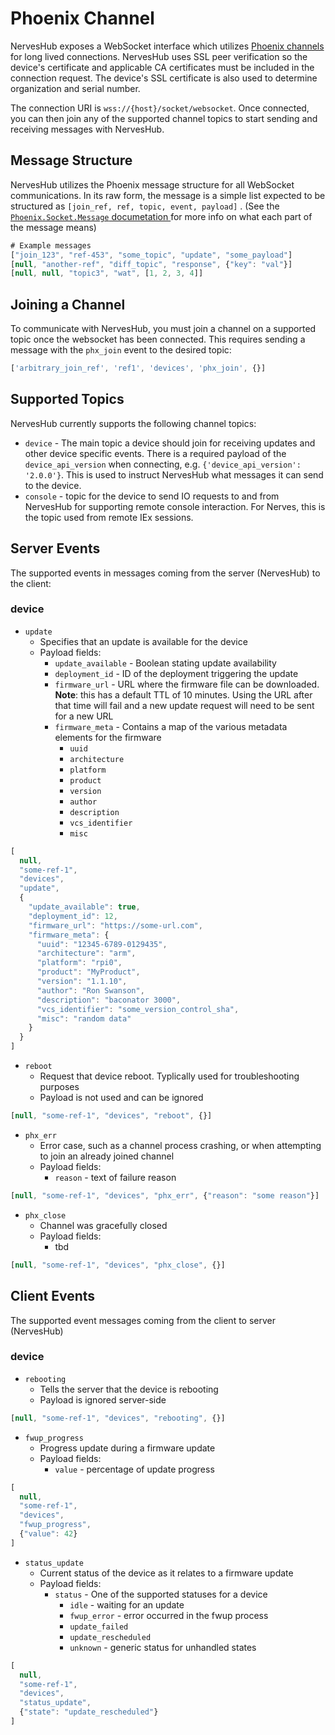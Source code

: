 # Phoenix Channel

NervesHub exposes a WebSocket interface which utilizes [Phoenix channels](https://hexdocs.pm/phoenix/channels.html) for long lived connections. NervesHub uses SSL peer verification so the device's certificate and applicable CA certificates must be included in the connection request. The device's SSL certificate is also used to determine organization and serial number.

The connection URI is `wss://{host}/socket/websocket`. Once connected, you can then join any of the supported channel topics to start sending and receiving messages with NervesHub.

## Message Structure

NervesHub utilizes the Phoenix message structure for all WebSocket communications. In its raw form, the message is a simple list expected to be structured as `[join_ref, ref, topic, event, payload]` . (See the [`Phoenix.Socket.Message` documetation ](https://hexdocs.pm/phoenix/Phoenix.Socket.Message.html)for more info on what each part of the message means)

```javascript
# Example messages
["join_123", "ref-453", "some_topic", "update", "some_payload"]
[null, "another-ref", "diff_topic", "response", {"key": "val"}]
[null, null, "topic3", "wat", [1, 2, 3, 4]]
```

## Joining a Channel

To communicate with NervesHub, you must join a channel on a supported topic once the websocket has been connected. This requires sending a message with the `phx_join` event to the desired topic:

```javascript
['arbitrary_join_ref', 'ref1', 'devices', 'phx_join', {}]
```

## Supported Topics

NervesHub currently supports the following channel topics:

* `device` - The main topic a device should join for receiving updates and other device specific events. There is a required payload of the `device_api_version` when connecting, e.g. `{'device_api_version': '2.0.0'}`. This is used to instruct NervesHub what messages it can send to the device.
* `console` - topic for the device to send IO requests to and from NervesHub for supporting remote console interaction. For Nerves, this is the topic used from remote IEx sessions.

## Server Events

The supported events in messages coming from the server (NervesHub) to the client:

### **device**

* `update`
  * Specifies that an update is available for the device
  * Payload fields:
    * `update_available` - Boolean stating update availability
    * `deployment_id` - ID of the deployment triggering the update
    * `firmware_url` - URL where the firmware file can be downloaded. **Note**: this has a default TTL of 10 minutes. Using the URL after that time will fail and a new update request will need to be sent for a new URL
    * `firmware_meta` - Contains a map of the various metadata elements for the firmware
      * `uuid`
      * `architecture`
      * `platform`
      * `product`
      * `version`
      * `author`
      * `description`
      * `vcs_identifier`
      * `misc`

```javascript
[
  null,
  "some-ref-1",
  "devices",
  "update",
  {
    "update_available": true,
    "deployment_id": 12,
    "firmware_url": "https://some-url.com",
    "firmware_meta": {
      "uuid": "12345-6789-0129435",
      "architecture": "arm",
      "platform": "rpi0",
      "product": "MyProduct",
      "version": "1.1.10",
      "author": "Ron Swanson",
      "description": "baconator 3000",
      "vcs_identifier": "some_version_control_sha",
      "misc": "random data"
    }
  }
]
```

* `reboot`
  * Request that device reboot. Typlically used for troubleshooting purposes
  * Payload is not used and can be ignored

```javascript
[null, "some-ref-1", "devices", "reboot", {}]
```

* `phx_err`
  * Error case, such as a channel process crashing, or when attempting to join an already joined channel
  * Payload fields:
    * `reason` - text of failure reason

```javascript
[null, "some-ref-1", "devices", "phx_err", {"reason": "some reason"}]
```

* `phx_close`
  * Channel was gracefully closed
  * Payload fields:
    * tbd

```javascript
[null, "some-ref-1", "devices", "phx_close", {}]
```

## Client Events

The supported event messages coming from the client to server (NervesHub)

### device

* `rebooting`
  * Tells the server that the device is rebooting
  * Payload is ignored server-side

```javascript
[null, "some-ref-1", "devices", "rebooting", {}]
```

* `fwup_progress`
  * Progress update during a firmware update
  * Payload fields:
    * `value` - percentage of update progress

```javascript
[
  null,
  "some-ref-1",
  "devices",
  "fwup_progress",
  {"value": 42}
]
```

* `status_update`
  * Current status of the device as it relates to a firmware update
  * Payload fields:
    * `status` - One of the supported statuses for a device
      * `idle` - waiting for an update
      * `fwup_error` - error occurred in the fwup process
      * `update_failed`
      * `update_rescheduled`
      * `unknown` - generic status for unhandled states

```javascript
[
  null,
  "some-ref-1",
  "devices",
  "status_update",
  {"state": "update_rescheduled"}
]
```
